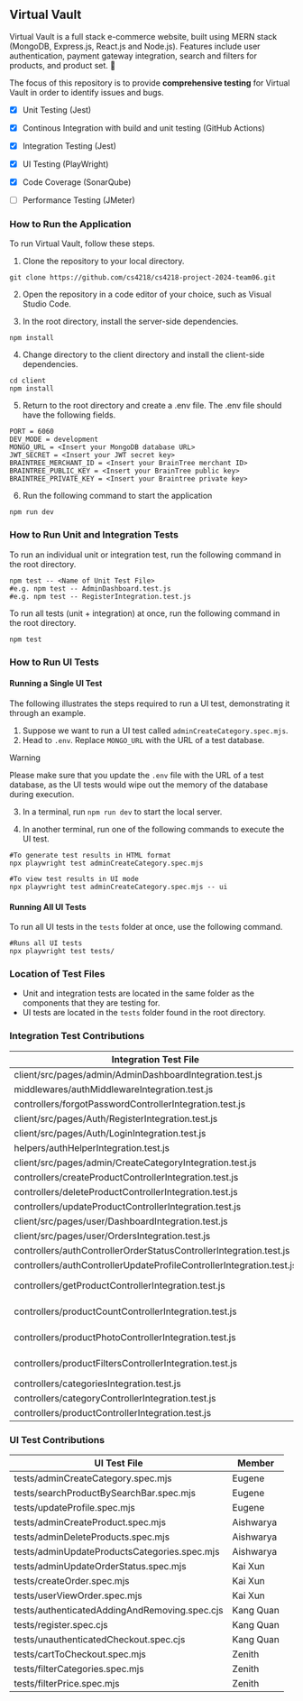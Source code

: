 ## Virtual Vault
Virtual Vault is a full stack e-commerce website, built using MERN stack (MongoDB, Express.js, React.js and Node.js). Features include user authentication, payment gateway integration, search and filters for products, and product set. 🛒

The focus of this repository is to provide **comprehensive testing** for Virtual Vault in order to identify issues and bugs.

- [x] Unit Testing (Jest)
- [x] Continous Integration with build and unit testing (GitHub Actions)
- [x] Integration Testing (Jest)
- [x] UI Testing (PlayWright)
- [x] Code Coverage (SonarQube)
- [ ] Performance Testing (JMeter)


### How to Run the Application
To run Virtual Vault, follow these steps.

1. Clone the repository to your local directory.
```
git clone https://github.com/cs4218/cs4218-project-2024-team06.git
```

2. Open the repository in a code editor of your choice, such as Visual Studio Code.

3. In the root directory, install the server-side dependencies.
```
npm install
```

4. Change directory to the client directory and install the client-side dependencies.
```
cd client
npm install
```
5. Return to the root directory and create a .env file. The .env file should have the following fields.
```
PORT = 6060
DEV_MODE = development
MONGO_URL = <Insert your MongoDB database URL>
JWT_SECRET = <Insert your JWT secret key>
BRAINTREE_MERCHANT_ID = <Insert your BrainTree merchant ID>
BRAINTREE_PUBLIC_KEY = <Insert your BrainTree public key>
BRAINTREE_PRIVATE_KEY = <Insert your Braintree private key>
```

6. Run the following command to start the application
```
npm run dev
```

### How to Run Unit and Integration Tests
To run an individual unit or integration test, run the following command in the root directory.
```
npm test -- <Name of Unit Test File>
#e.g. npm test -- AdminDashboard.test.js
#e.g. npm test -- RegisterIntegration.test.js
```

To run all tests (unit + integration) at once, run the following command in the root directory.
```
npm test
```

### How to Run UI Tests

#### Running a Single UI Test
The following illustrates the steps required to run a UI test, demonstrating it through an example.

1. Suppose we want to run a UI test called `adminCreateCategory.spec.mjs`.
2. Head to `.env`. Replace `MONGO_URL` with the URL of a test database.

> [!WARNING]  
> Please make sure that you update the `.env` file with the URL of a test database,
as the UI tests would wipe out the memory of the database during execution.

3. In a terminal, run `npm run dev` to start the local server.

4. In another terminal, run one of the following commands to execute the UI test.

```
#To generate test results in HTML format
npx playwright test adminCreateCategory.spec.mjs

#To view test results in UI mode
npx playwright test adminCreateCategory.spec.mjs -- ui
```

#### Running All UI Tests
To run all UI tests in the `tests` folder at once, use the following command.
```
#Runs all UI tests
npx playwright test tests/
```

### Location of Test Files
- Unit and integration tests are located in the same folder as the components that they are testing for.
- UI tests are located in the `tests` folder found in the root directory.


### Integration Test Contributions
| Integration Test File                                                | Member    |
|----------------------------------------------------------------------|-----------|
| client/src/pages/admin/AdminDashboardIntegration.test.js             | Eugene    |
| middlewares/authMiddlewareIntegration.test.js                        | Eugene    |
| controllers/forgotPasswordControllerIntegration.test.js              | Eugene    |
| client/src/pages/Auth/RegisterIntegration.test.js                    | Eugene    |
| client/src/pages/Auth/LoginIntegration.test.js                       | Eugene    |
| helpers/authHelperIntegration.test.js                                | Eugene    |
| client/src/pages/admin/CreateCategoryIntegration.test.js             | Aishwarya |
| controllers/createProductControllerIntegration.test.js               | Aishwarya |
| controllers/deleteProductControllerIntegration.test.js               | Aishwarya |
| controllers/updateProductControllerIntegration.test.js               | Aishwarya |
| client/src/pages/user/DashboardIntegration.test.js                   | Kai Xun   |
| client/src/pages/user/OrdersIntegration.test.js                      | Kai Xun   |
| controllers/authControllerOrderStatusControllerIntegration.test.js   | Kai Xun   |
| controllers/authControllerUpdateProfileControllerIntegration.test.js | Kai Xun   |
| controllers/getProductControllerIntegration.test.js                  | Kang Quan |
| controllers/productCountControllerIntegration.test.js                | Kang Quan |
| controllers/productPhotoControllerIntegration.test.js                | Kang Quan |
| controllers/productFiltersControllerIntegration.test.js              | Kang Quan |
| controllers/categoriesIntegration.test.js                            | Zenith    |
| controllers/categoryControllerIntegration.test.js                    | Zenith    |
| controllers/productControllerIntegration.test.js                     | Zenith    |


### UI Test Contributions
| UI Test File                                  | Member    |
|-----------------------------------------------|-----------|
| tests/adminCreateCategory.spec.mjs            | Eugene    |
| tests/searchProductBySearchBar.spec.mjs       | Eugene    |
| tests/updateProfile.spec.mjs                  | Eugene    |
| tests/adminCreateProduct.spec.mjs             | Aishwarya |
| tests/adminDeleteProducts.spec.mjs            | Aishwarya |
| tests/adminUpdateProductsCategories.spec.mjs  | Aishwarya |
| tests/adminUpdateOrderStatus.spec.mjs         | Kai Xun   |
| tests/createOrder.spec.mjs                    | Kai Xun   |
| tests/userViewOrder.spec.mjs                  | Kai Xun   |
| tests/authenticatedAddingAndRemoving.spec.cjs | Kang Quan |
| tests/register.spec.cjs                       | Kang Quan |
| tests/unauthenticatedCheckout.spec.cjs        | Kang Quan |
| tests/cartToCheckout.spec.mjs                 | Zenith    |
| tests/filterCategories.spec.mjs               | Zenith    |
| tests/filterPrice.spec.mjs                    | Zenith    |
